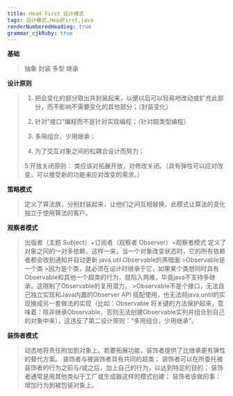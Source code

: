 ```yaml
---
title: Head First 设计模式
tags: 设计模式,HeadFirst,java
renderNumberedHeading: true
grammar_cjkRuby: true
---
```


**基础**

>抽象
>封装
>多型
>继承


**设计原则**
 > 1. 把会变化的部分取出并封装起来，以便以后可以轻易地改动或扩充此部分，而不影响不需要变化的其他部分；（封装变化）
 > 
 > 2. 针对”接口“编程而不是针对实现编程；（针对超类型编程）
 > 
 > 3. 多用组合，少用继承；
 > 
 > 4. 为了交互对象之间的松耦合设计而努力；
 > 
 > 5.开放关闭原则：
 > 类应该对拓展开放，对修改关闭。（具有弹性可以应对改变，可以接受新的功能来应对改变的需求。）

**策略模式**

> 定义了算法族，分别封装起来，让他们之间互相替换，此模式让算法的变化独立于使用算法的客户。

**观察者模式**
>出版者（主题 Subject）+订阅者（观察者 Observer）=观察者模式
>定义了对象之间的一对多依赖，这样一来，当一个对象改变状态时，它的所有依赖者都会收到通知并自动更新
>java.util.Observable的黑暗面
	>Observable是一个类
		>因为是个类，就必须在设计时继承于它，如果某个类想同时具有Observable和其他一个超类的行为，就陷入两难，毕竟java不支持多继承。这限制了Observable的复用潜力。
	>Observable不是个接口，无法自己独立实现和Java内置的Observer API 搭配使用，也无法将java.until的实现换成另一套做法的实现（比如：Observable 将关键的方法保护起来，意味着：除非继承Observable，否则无法创建Observable实列并组合到自己的对象中来），这违反了第二设计原则：“多用组合，少用继承”。
	
 **装饰者模式**
 >动态地将责任附加到对象上。若要拓展功能，装饰者提供了比继承更有弹性的替代方案。
 >装饰者与被装饰者具有共同的超类；
 >装饰者可以在所委托被装饰者的行为之前与/或之后，加上自己的行为，以达到特定的目的；
 >装饰者通常是用其他类似于工厂或生成器这样的模式创建；
 >装饰者该做的事：增加行为到被包装对象上。